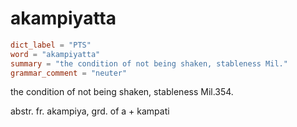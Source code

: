 # akampiyatta

``` toml
dict_label = "PTS"
word = "akampiyatta"
summary = "the condition of not being shaken, stableness Mil."
grammar_comment = "neuter"
```

the condition of not being shaken, stableness Mil.354.

abstr. fr. akampiya, grd. of a \+ kampati

